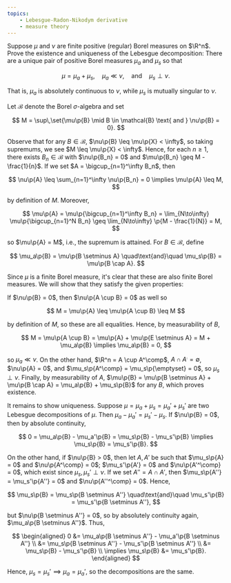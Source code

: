 ```yaml
---
topics:
    - Lebesgue-Radon-Nikodym derivative
    - measure theory
---
```


<problem>

Suppose $\mu$ and $\nu$ are finite positive (regular) Borel measures on $\R^n$. Prove the existence and uniqueness of the Lebesgue decomposition: There are a unique pair of positive Borel measures $\mu_a$ and $\mu_s$ so that

$$
\mu = \mu_a + \mu_s,
\quad \mu_a \ll \nu,
\quad\text{and}\quad \mu_s \perp \nu.
$$

That is, $\mu_a$ is absolutely continuous to $\nu$, while $\mu_s$ is mutually singular to $\nu$.

</problem>

<solution>

Let $\mathcal{B}$ denote the Borel $\sigma$-algebra and set

$$
M = \sup\,\set{\mu\p{B} \mid B \in \mathcal{B} \text{ and } \nu\p{B} = 0}.
$$

Observe that for any $B \in \mathcal{B}$, $\nu\p{B} \leq \mu\p{X} < \infty$, so taking supremums, we see $M \leq \mu\p{X} < \infty$. Hence, for each $n \geq 1$, there exists $B_n \in \mathcal{B}$ with $\nu\p{B_n} = 0$ and $\mu\p{B_n} \geq M - \frac{1}{n}$. If we set $A = \bigcup_{n=1}^\infty B_n$, then

$$
\nu\p{A}
    \leq \sum_{n=1}^\infty \nu\p{B_n} = 0
\implies \mu\p{A} \leq M,
$$

by definition of $M$. Moreover,

$$
\mu\p{A}
    = \mu\p{\bigcup_{n=1}^\infty B_n}
    = \lim_{N\to\infty} \mu\p{\bigcup_{n=1}^N B_n}
    \geq \lim_{N\to\infty} \p{M - \frac{1}{N}}
    = M,
$$

so $\mu\p{A} = M$, i.e., the supremum is attained. For $B \in \mathcal{B}$, define

$$
\mu_a\p{B} = \mu\p{B \setminus A}
\quad\text{and}\quad
\mu_s\p{B} = \mu\p{B \cap A}.
$$

Since $\mu$ is a finite Borel measure, it's clear that these are also finite Borel measures. We will show that they satisfy the given properties:

If $\nu\p{B} = 0$, then $\nu\p{A \cup B} = 0$ as well so

$$
M
    =  \mu\p{A}
    \leq \mu\p{A \cup B}
    \leq M
$$

by definition of $M$, so these are all equalities. Hence, by measurability of $B$,

$$
M
    = \mu\p{A \cup B}
    = \mu\p{A} + \mu\p{E \setminus A}
    = M + \mu_a\p{B}
\implies
\mu_a\p{B} = 0,
$$

so $\mu_a \ll \nu$. On the other hand, $\R^n = A \cup A^\comp$, $A \cap A^\comp = \emptyset$, $\nu\p{A} = 0$, and $\mu_s\p{A^\comp} = \mu_s\p{\emptyset} = 0$, so $\mu_s \perp \nu$. Finally, by measurability of $A$, $\mu\p{B} = \mu\p{B \setminus A} + \mu\p{B \cap A} = \mu_a\p{B} + \mu_s\p{B}$ for any $B$, which proves existence.

It remains to show uniqueness. Suppose $\mu = \mu_a + \mu_s = \mu_a' + \mu_s'$ are two Lebesgue decompositions of $\mu$. Then $\mu_a - \mu_a' = \mu_s' - \mu_s$. If $\nu\p{B} = 0$, then by absolute continuity,

$$
0
    = \mu_a\p{B} - \mu_a'\p{B}
    = \mu_s\p{B} - \mu_s'\p{B}
\implies \mu_s\p{B} = \mu_s'\p{B}.
$$

On the other hand, if $\nu\p{B} > 0$, then let $A, A'$ be such that $\mu_s\p{A} = 0$ and $\nu\p{A^\comp} = 0$; $\mu_s'\p{A'} = 0$ and $\nu\p{A'^\comp} = 0$, which exist since $\mu_s, \mu_s' \perp \nu$. If we set $A'' = A \cap A'$, then $\mu_s\p{A''} = \mu_s'\p{A''} = 0$ and $\nu\p{A''^\comp} = 0$. Hence,

$$
\mu_s\p{B}
    = \mu_s\p{B \setminus A''}
\quad\text{and}\quad
\mu_s'\p{B}
    = \mu_s'\p{B \setminus A''},
$$

but $\nu\p{B \setminus A''} = 0$, so by absolutely continuity again, $\mu_a\p{B \setminus A''}$. Thus,

$$
\begin{aligned}
    0
        &= \mu_a\p{B \setminus A''} - \mu_a'\p{B \setminus A''} \\
        &= \mu_s\p{B \setminus A''} - \mu_s'\p{B \setminus A''} \\
        &= \mu_s\p{B} - \mu_s'\p{B} \\
    \implies
    \mu_s\p{B}
        &= \mu_s'\p{B}.
\end{aligned}
$$

Hence, $\mu_s = \mu_s' \implies \mu_a = \mu_a'$, so the decompositions are the same.

</solution>
